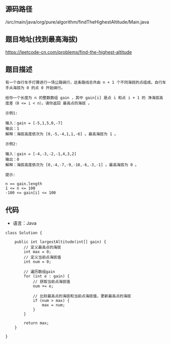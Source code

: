 ## 源码路径

/src/main/java/org/pure/algorithm/findTheHighestAltitude/Main.java

## 题目地址(找到最高海拔)

https://leetcode-cn.com/problems/find-the-highest-altitude

## 题目描述

```
有一个自行车手打算进行一场公路骑行，这条路线总共由 n + 1 个不同海拔的点组成。自行车手从海拔为 0 的点 0 开始骑行。

给你一个长度为 n 的整数数组 gain ，其中 gain[i] 是点 i 和点 i + 1 的 净海拔高度差（0 <= i < n）。请你返回 最高点的海拔 。

示例1:

输入：gain = [-5,1,5,0,-7]
输出：1
解释：海拔高度依次为 [0,-5,-4,1,1,-6] 。最高海拔为 1 。

示例2:

输入：gain = [-4,-3,-2,-1,4,3,2]
输出：0
解释：海拔高度依次为 [0,-4,-7,-9,-10,-6,-3,-1] 。最高海拔为 0 。

提示:

n == gain.length
1 <= n <= 100
-100 <= gain[i] <= 100
```

## 代码

- 语言：Java

```
class Solution {

    public int largestAltitude(int[] gain) {
        // 定义最高点的海拔
        int max = 0;
        // 定义当前点海拔值
        int num = 0;

        // 遍历数组gain
        for (int e : gain) {
            // 获取当前点海拔值
            num += e;

            // 比较最高点的海拔和当前点海拔值，更新最高点的海拔
            if (num > max) {
                max = num;
            }
        }

        return max;
    }

}
```